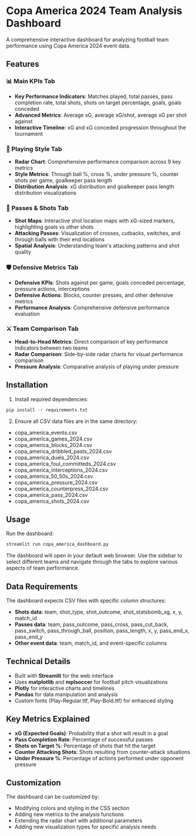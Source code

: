 # Copa America 2024 Team Analysis Dashboard

A comprehensive interactive dashboard for analyzing football team performance using Copa America 2024 event data.

## Features

### 📊 Main KPIs Tab
- **Key Performance Indicators**: Matches played, total passes, pass completion rate, total shots, shots on target percentage, goals, goals conceded
- **Advanced Metrics**: Average xG, average xG/shot, average xG per shot against
- **Interactive Timeline**: xG and xG conceded progression throughout the tournament

### 🎯 Playing Style Tab
- **Radar Chart**: Comprehensive performance comparison across 9 key metrics
- **Style Metrics**: Through ball %, cross %, under pressure %, counter shots per game, goalkeeper pass length
- **Distribution Analysis**: xG distribution and goalkeeper pass length distribution visualizations

### 📍 Passes & Shots Tab
- **Shot Maps**: Interactive shot location maps with xG-sized markers, highlighting goals vs other shots
- **Attacking Passes**: Visualization of crosses, cutbacks, switches, and through balls with their end locations
- **Spatial Analysis**: Understanding team's attacking patterns and shot quality

### 🛡️ Defensive Metrics Tab
- **Defensive KPIs**: Shots against per game, goals conceded percentage, pressure actions, interceptions
- **Defensive Actions**: Blocks, counter presses, and other defensive metrics
- **Performance Analysis**: Comprehensive defensive performance evaluation

### ⚔️ Team Comparison Tab
- **Head-to-Head Metrics**: Direct comparison of key performance indicators between two teams
- **Radar Comparison**: Side-by-side radar charts for visual performance comparison
- **Pressure Analysis**: Comparative analysis of playing under pressure

## Installation

1. Install required dependencies:
```bash
pip install -r requirements.txt
```

2. Ensure all CSV data files are in the same directory:
- copa_america_events.csv
- copa_america_games_2024.csv
- copa_america_blocks_2024.csv
- copa_america_dribbled_pasts_2024.csv
- copa_america_duels_2024.csv
- copa_america_foul_committeds_2024.csv
- copa_america_interceptions_2024.csv
- copa_america_50_50s_2024.csv
- copa_america_pressure_2024.csv
- copa_america_counterpress_2024.csv
- copa_america_pass_2024.csv
- copa_america_shots_2024.csv

## Usage

Run the dashboard:
```bash
streamlit run copa_america_dashboard.py
```

The dashboard will open in your default web browser. Use the sidebar to select different teams and navigate through the tabs to explore various aspects of team performance.

## Data Requirements

The dashboard expects CSV files with specific column structures:
- **Shots data**: team, shot_type, shot_outcome, shot_statsbomb_xg, x, y, match_id
- **Passes data**: team, pass_outcome, pass_cross, pass_cut_back, pass_switch, pass_through_ball, position, pass_length, x, y, pass_end_x, pass_end_y
- **Other event data**: team, match_id, and event-specific columns

## Technical Details

- Built with **Streamlit** for the web interface
- Uses **matplotlib** and **mplsoccer** for football pitch visualizations
- **Plotly** for interactive charts and timelines
- **Pandas** for data manipulation and analysis
- Custom fonts (Play-Regular.ttf, Play-Bold.ttf) for enhanced styling

## Key Metrics Explained

- **xG (Expected Goals)**: Probability that a shot will result in a goal
- **Pass Completion Rate**: Percentage of successful passes
- **Shots on Target %**: Percentage of shots that hit the target
- **Counter Attacking Shots**: Shots resulting from counter-attack situations
- **Under Pressure %**: Percentage of actions performed under opponent pressure

## Customization

The dashboard can be customized by:
- Modifying colors and styling in the CSS section
- Adding new metrics to the analysis functions
- Extending the radar chart with additional parameters
- Adding new visualization types for specific analysis needs
